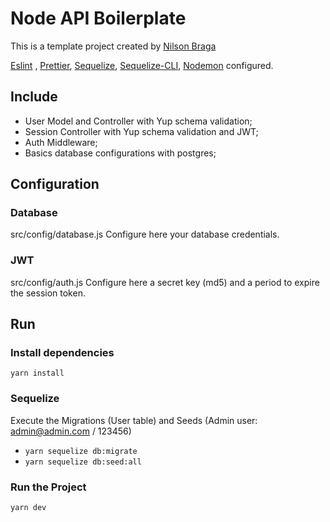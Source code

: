 # Node API Boilerplate

This is a template project created by [Nilson Braga](http://nilsonbraga.com/)

[Eslint](https://www.npmjs.com/package/eslint) , [Prettier](https://www.npmjs.com/package/prettier), [Sequelize](https://www.npmjs.com/package/sequelize), [Sequelize-CLI](https://www.npmjs.com/package/sequelize-cli), [Nodemon](https://www.npmjs.com/package/nodemon) configured.

## Include

- User Model and Controller with Yup schema validation;
- Session Controller with Yup schema validation and JWT;
- Auth Middleware;
- Basics database configurations with postgres;

## Configuration

### Database

src/config/database.js
Configure here your database credentials.

### JWT

src/config/auth.js
Configure here a secret key (md5) and a period to expire the session token.

## Run

### Install dependencies

`yarn install`

### Sequelize

Execute the Migrations (User table) and Seeds (Admin user: admin@admin.com / 123456)

- `yarn sequelize db:migrate`
- `yarn sequelize db:seed:all`

### Run the Project

`yarn dev`
